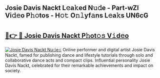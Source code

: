 ## Josie Davis Nackt L𝚎a𝚔ed N𝚞𝚍e - Part-wZl Vi𝚍𝚎o P𝚑𝚘tos - H𝚘𝚝 O𝚗𝚕yf𝚊ns L𝚎a𝚔s UN6cG

# <h2><a href="http://kfdere.oniu.top/?m=Josie+Davis+Nackt">🔗👉 🔴 Josie Davis Nackt P𝚑ot𝚘𝚜 V𝚒d𝚎o</a></h2>

[![Josie Davis Nackt Nu𝚍e𝚜](https://i.imgur.com/0qMVB7G.gif)](http://kfdere.oniu.top/?m=Josie+Davis+Nackt)
Online performer and digital artist Josie Davis Nackt, famed for publishing dance and lifestyle tutorials through solo and collaborative dance acts and compact clips. Influential personality Josie Davis Nackt, celebrated for their remarkable achievements and impact on society.  
